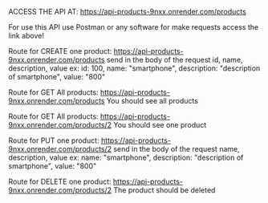 ACCESS THE API AT: https://api-products-9nxx.onrender.com/products

For use this API use Postman or any software for make requests
access the link above!


Route for CREATE one product: https://api-products-9nxx.onrender.com/products
  send in the body of the request id, name, description, value
    ex: id: 100,
        name: "smartphone",
        description: "description of smartphone",
        value: "800"


Route for GET All products: https://api-products-9nxx.onrender.com/products
  You should see all products


Route for GET All products: https://api-products-9nxx.onrender.com/products/2
  You should see one product

Route for PUT one product: https://api-products-9nxx.onrender.com/products/2
    send in the body of the request name, description, value
    ex:
        name: "smartphone",
        description: "description of smartphone",
        value: "800"

Route for DELETE one product: https://api-products-9nxx.onrender.com/products/2
  The product should be deleted
